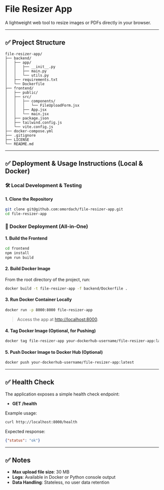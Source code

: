 # File Resizer App

A lightweight web tool to resize images or PDFs directly in your browser.

---

## ✅ Project Structure

```
file-resizer-app/
├── backend/
│   ├── app/
│   │   ├── __init__.py
│   │   ├── main.py
│   │   └── utils.py
│   ├── requirements.txt
│   └── Dockerfile
├── frontend/
│   ├── public/
│   ├── src/
│   │   ├── components/
│   │   │   └── FileUploadForm.jsx
│   │   ├── App.jsx
│   │   └── main.jsx
│   ├── package.json
│   ├── tailwind.config.js
│   └── vite.config.js
├── docker-compose.yml
├── .gitignore
├── LICENSE
└── README.md
```

---

## ✅ Deployment & Usage Instructions (Local & Docker)

### 🛠️ Local Development & Testing

#### 1. Clone the Repository

```bash
git clone git@github.com:omordach/file-resizer-app.git
cd file-resizer-app
```


### 🐳 Docker Deployment (All-in-One)

#### 1. Build the Frontend

```bash
cd frontend
npm install
npm run build
```

#### 2. Build Docker Image

From the root directory of the project, run:
```bash
docker build -t file-resizer-app -f backend/Dockerfile .
```

#### 3. Run Docker Container Locally

```bash
docker run -p 8000:8000 file-resizer-app
```

> Access the app at [http://localhost:8000](http://localhost:8000).

#### 4. Tag Docker Image (Optional, for Pushing)

```bash
docker tag file-resizer-app your-dockerhub-username/file-resizer-app:latest
```

#### 5. Push Docker Image to Docker Hub (Optional)

```bash
docker push your-dockerhub-username/file-resizer-app:latest
```

---

## ✅ Health Check

The application exposes a simple health check endpoint:

* **GET /health**

Example usage:

```bash
curl http://localhost:8000/health
```

Expected response:

```json
{"status": "ok"}
```

---

## ✅ Notes

* **Max upload file size**: 30 MB
* **Logs**: Available in Docker or Python console output
* **Data Handling**: Stateless, no user data retention
